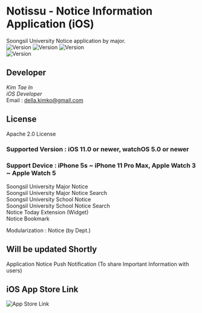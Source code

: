 # Notissu - Notice Information Application (iOS)
Soongsil University Notice application by major.   
![Version](https://img.shields.io/badge/license-Apache%202.0-red.svg?style=flat)
![Version](https://img.shields.io/badge/version-v1.4-blue.svg?style=flat)
![Version](https://img.shields.io/badge/ios-11.0-green.svg?style=flat)   
![Version](https://img.shields.io/badge/watchOS-5.0-green.svg?style=flat) 
  
## Developer  
*Kim Tae In*  
*iOS Developer*  
Email : [della.kimko@gmail.com](della.kimko@gmail.com)    
  
## License  
Apache 2.0 License  
 
### Supported Version : iOS 11.0 or newer, watchOS 5.0 or newer   
### Support Device : iPhone 5s ~ iPhone 11 Pro Max, Apple Watch 3 ~ Apple Watch 5   
  
Soongsil University Major Notice  
Soongsil University Major Notice Search  
Soongsil University School Notice  
Soongsil University School Notice Search  
Notice Today Extension (Widget)  
Notice Bookmark  
  
Modularization : Notice (by Dept.)

## Will be updated Shortly  
Application Notice Push Notification (To share Important Information with users)  

## iOS App Store Link  
![App Store Link](https://apps.apple.com/us/app/notissu/id1488050194)  
